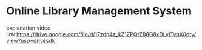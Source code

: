 ﻿# Online Library Management System
 explanation video link:https://drive.google.com/file/d/17zdn4z_kZ1ZPQtZ88G8xDLvITvqX0dty/view?usp=drivesdk
